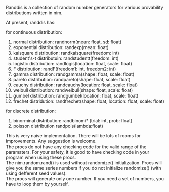 Randdis is a collection of random number generators for various provability distributions written in nim.

At present, randdis has:

for continuous distribution:
1. normal distribution: randnorm(mean: float, sd: float)
2. exponential distribution: randexp(mean: float)
3. kaisquare distribution: randkaisquare(freedom: int)
4. student's-t distributuin: randstudentt(freedom: int)
5. logistic distribution: randlogis(location: float, scale: float)
6. F distribution: randF(freedom1: int, freedom2: int)
7. gamma distribution: randgamma(shape: float, scale: float)
8. pareto distribution: randpareto(shape: float, scale: float)
9. cauchy distribution: randcauchy(location: float, scale: float)
10. weibull distribution: randweibull(shape: float, scale: float)
11. gumbel distribution: randgumbel(location: float, scale: float)
12. frechet distridution: randfrechet(shape: float, location: float, scale: float)

for discrete distribution:
1. binorminal distribution: randbinomi* (trial: int, prob: float)  
2. poisson distribution randpois(lambda:float)

This is very naive implementation. There will be lots of rooms for improvements. Any suggestion is welcome.  
The procs do not have any checking code for the valid range of the paramaters. For your safety, it is good to have checking code in your program when using these procs.  
The nim.random.rand() is used without randomize() initialization. Procs will give you the same series numbers if you do not initialize randomize() (with using defferent seed values).  
The procs will generate only one number. If you need a set of numbers, you have to loop them by yourself.  
 
